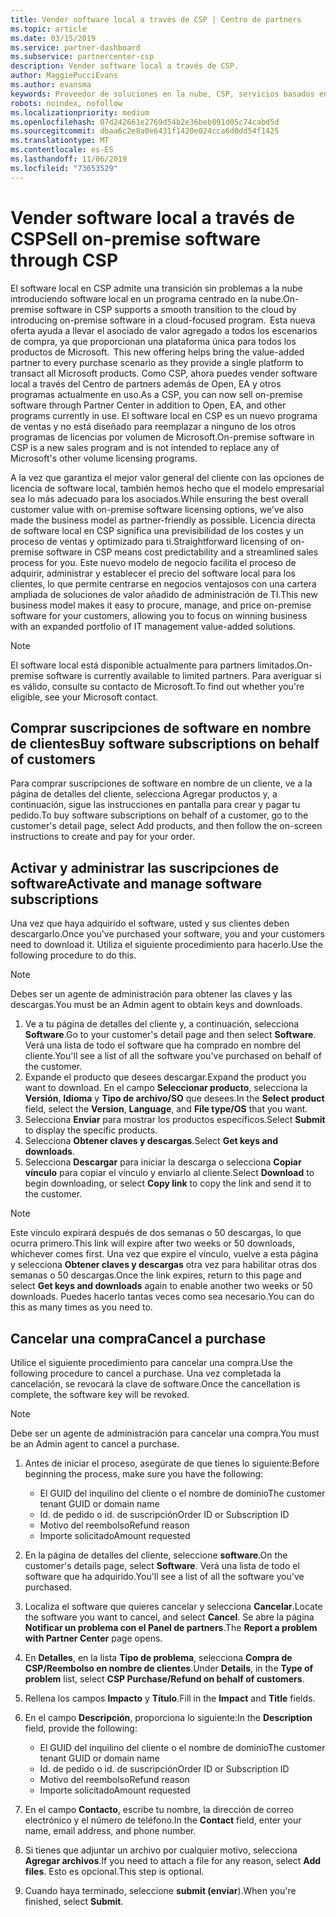 ```yaml
---
title: Vender software local a través de CSP | Centro de partners
ms.topic: article
ms.date: 03/15/2019
ms.service: partner-dashboard
ms.subservice: partnercenter-csp
description: Vender software local a través de CSP.
author: MaggiePucciEvans
ms.author: evansma
keywords: Proveedor de soluciones en la nube, CSP, servicios basados en la nube, Azure, Office 365, Dynamics, partner de CSP, vender en CSP, partner directo, partner de CSP indirecto, revendedor de CSP indirecto, CSP directo, CSP indirecto, modelo directo, modelo indirecto, revendedor indirecto, proveedor indirecto, proveedor, distribuidor, programa proveedor de soluciones en la nube
robots: noindex, nofollow
ms.localizationpriority: medium
ms.openlocfilehash: 07d242661e2769d54b2e36beb091d05c74cabd5d
ms.sourcegitcommit: dbaa6c2e8a0e6431f1420e024cca6d0dd54f1425
ms.translationtype: MT
ms.contentlocale: es-ES
ms.lasthandoff: 11/06/2019
ms.locfileid: "73653529"
---
```

# <a name="sell-on-premise-software-through-csp"></a><span data-ttu-id="23b31-104">Vender software local a través de CSP</span><span class="sxs-lookup"><span data-stu-id="23b31-104">Sell on-premise software through CSP</span></span>

<span data-ttu-id="23b31-105">El software local en CSP admite una transición sin problemas a la nube introduciendo software local en un programa centrado en la nube.</span><span class="sxs-lookup"><span data-stu-id="23b31-105">On-premise software in CSP supports a smooth transition to the cloud by introducing on-premise software in a cloud-focused program.</span></span><span data-ttu-id="23b31-106">  Esta nueva oferta ayuda a llevar el asociado de valor agregado a todos los escenarios de compra, ya que proporcionan una plataforma única para todos los productos de Microsoft.</span><span class="sxs-lookup"><span data-stu-id="23b31-106">  This new offering helps bring the value-added partner to every purchase scenario as they provide a single platform to transact all Microsoft products.</span></span> <span data-ttu-id="23b31-107">Como CSP, ahora puedes vender software local a través del Centro de partners además de Open, EA y otros programas actualmente en uso.</span><span class="sxs-lookup"><span data-stu-id="23b31-107">As a CSP, you can now sell on-premise software through Partner Center in addition to Open, EA, and other programs currently in use.</span></span> <span data-ttu-id="23b31-108">El software local en CSP es un nuevo programa de ventas y no está diseñado para reemplazar a ninguno de los otros programas de licencias por volumen de Microsoft.</span><span class="sxs-lookup"><span data-stu-id="23b31-108">On-premise software in CSP is a new sales program and is not intended to replace any of Microsoft's other volume licensing programs.</span></span> 
 
<span data-ttu-id="23b31-109">A la vez que garantiza el mejor valor general del cliente con las opciones de licencia de software local, también hemos hecho que el modelo empresarial sea lo más adecuado para los asociados.</span><span class="sxs-lookup"><span data-stu-id="23b31-109">While ensuring the best overall customer value with on-premise software licensing options, we've also made the business model as partner-friendly as possible.</span></span> <span data-ttu-id="23b31-110">Licencia directa de software local en CSP significa una previsibilidad de los costes y un proceso de ventas y optimizado para ti.</span><span class="sxs-lookup"><span data-stu-id="23b31-110">Straightforward licensing of on-premise software in CSP means cost predictability and a streamlined sales process for you.</span></span> <span data-ttu-id="23b31-111">Este nuevo modelo de negocio facilita el proceso de adquirir, administrar y establecer el precio del software local para los clientes, lo que permite centrarse en negocios ventajosos con una cartera ampliada de soluciones de valor añadido de administración de TI.</span><span class="sxs-lookup"><span data-stu-id="23b31-111">This new business model makes it easy to procure, manage, and price on-premise software for your customers, allowing you to focus on winning business with an expanded portfolio of IT management value-added solutions.</span></span> 

>[!NOTE]
><span data-ttu-id="23b31-112">El software local está disponible actualmente para partners limitados.</span><span class="sxs-lookup"><span data-stu-id="23b31-112">On-premise software is currently available to limited partners.</span></span> <span data-ttu-id="23b31-113">Para averiguar si es válido, consulte su contacto de Microsoft.</span><span class="sxs-lookup"><span data-stu-id="23b31-113">To find out whether you're eligible, see your Microsoft contact.</span></span> 


## <a name="buy-software-subscriptions-on-behalf-of-customers"></a><span data-ttu-id="23b31-114">Comprar suscripciones de software en nombre de clientes</span><span class="sxs-lookup"><span data-stu-id="23b31-114">Buy software subscriptions on behalf of customers</span></span>

<span data-ttu-id="23b31-115">Para comprar suscripciones de software en nombre de un cliente, ve a la página de detalles del cliente, selecciona Agregar productos y, a continuación, sigue las instrucciones en pantalla para crear y pagar tu pedido.</span><span class="sxs-lookup"><span data-stu-id="23b31-115">To buy software subscriptions on behalf of a customer, go to the customer's detail page, select Add products, and then follow the on-screen instructions to create and pay for your order.</span></span>

## <a name="activate-and-manage-software-subscriptions"></a><span data-ttu-id="23b31-116">Activar y administrar las suscripciones de software</span><span class="sxs-lookup"><span data-stu-id="23b31-116">Activate and manage software subscriptions</span></span>

<span data-ttu-id="23b31-117">Una vez que haya adquirido el software, usted y sus clientes deben descargarlo.</span><span class="sxs-lookup"><span data-stu-id="23b31-117">Once you've purchased your software, you and your customers need to download it.</span></span> <span data-ttu-id="23b31-118">Utiliza el siguiente procedimiento para hacerlo.</span><span class="sxs-lookup"><span data-stu-id="23b31-118">Use the following procedure to do this.</span></span> 

>[!NOTE]
><span data-ttu-id="23b31-119">Debes ser un agente de administración para obtener las claves y las descargas.</span><span class="sxs-lookup"><span data-stu-id="23b31-119">You must be an Admin agent to obtain keys and downloads.</span></span> 

1. <span data-ttu-id="23b31-120">Ve a tu página de detalles del cliente y, a continuación, selecciona **Software**.</span><span class="sxs-lookup"><span data-stu-id="23b31-120">Go to your customer's detail page and then select **Software**.</span></span> <span data-ttu-id="23b31-121">Verá una lista de todo el software que ha comprado en nombre del cliente.</span><span class="sxs-lookup"><span data-stu-id="23b31-121">You'll see a list of all the software you've purchased on behalf of the customer.</span></span> 
2.  <span data-ttu-id="23b31-122">Expande el producto que desees descargar.</span><span class="sxs-lookup"><span data-stu-id="23b31-122">Expand the product you want to download.</span></span> <span data-ttu-id="23b31-123">En el campo **Seleccionar producto**, selecciona la **Versión**, **Idioma** y **Tipo de archivo/SO** que desees.</span><span class="sxs-lookup"><span data-stu-id="23b31-123">In the **Select product** field, select the **Version**, **Language**, and **File type/OS** that you want.</span></span> 
3.  <span data-ttu-id="23b31-124">Selecciona **Enviar** para mostrar los productos específicos.</span><span class="sxs-lookup"><span data-stu-id="23b31-124">Select **Submit** to display the specific products.</span></span> 
4.  <span data-ttu-id="23b31-125">Selecciona **Obtener claves y descargas**.</span><span class="sxs-lookup"><span data-stu-id="23b31-125">Select **Get keys and downloads**.</span></span> 
5.  <span data-ttu-id="23b31-126">Selecciona **Descargar** para iniciar la descarga o selecciona **Copiar vínculo** para copiar el vínculo y enviarlo al cliente.</span><span class="sxs-lookup"><span data-stu-id="23b31-126">Select **Download** to begin downloading, or select **Copy link** to copy the link and send it to the customer.</span></span> 

>[!NOTE]
><span data-ttu-id="23b31-127">Este vínculo expirará después de dos semanas o 50 descargas, lo que ocurra primero.</span><span class="sxs-lookup"><span data-stu-id="23b31-127">This link will expire after two weeks or 50 downloads, whichever comes first.</span></span> <span data-ttu-id="23b31-128">Una vez que expire el vínculo, vuelve a esta página y selecciona **Obtener claves y descargas** otra vez para habilitar otras dos semanas o 50 descargas.</span><span class="sxs-lookup"><span data-stu-id="23b31-128">Once the link expires, return to this page and select **Get keys and downloads** again to enable another two weeks or 50 downloads.</span></span> <span data-ttu-id="23b31-129">Puedes hacerlo tantas veces como sea necesario.</span><span class="sxs-lookup"><span data-stu-id="23b31-129">You can do this as many times as you need to.</span></span> 


## <a name="cancel-a-purchase"></a><span data-ttu-id="23b31-130">Cancelar una compra</span><span class="sxs-lookup"><span data-stu-id="23b31-130">Cancel a purchase</span></span>
<span data-ttu-id="23b31-131">Utilice el siguiente procedimiento para cancelar una compra.</span><span class="sxs-lookup"><span data-stu-id="23b31-131">Use the following procedure to cancel a purchase.</span></span> <span data-ttu-id="23b31-132">Una vez completada la cancelación, se revocará la clave de software.</span><span class="sxs-lookup"><span data-stu-id="23b31-132">Once the cancellation is complete, the software key will be revoked.</span></span> 

>[!NOTE]
><span data-ttu-id="23b31-133">Debe ser un agente de administración para cancelar una compra.</span><span class="sxs-lookup"><span data-stu-id="23b31-133">You must be an Admin agent to cancel a purchase.</span></span> 

1.  <span data-ttu-id="23b31-134">Antes de iniciar el proceso, asegúrate de que tienes lo siguiente:</span><span class="sxs-lookup"><span data-stu-id="23b31-134">Before beginning the process, make sure you have the following:</span></span> 
    -   <span data-ttu-id="23b31-135">El GUID del inquilino del cliente o el nombre de dominio</span><span class="sxs-lookup"><span data-stu-id="23b31-135">The customer tenant GUID or domain name</span></span>
    -   <span data-ttu-id="23b31-136">Id. de pedido o id. de suscripción</span><span class="sxs-lookup"><span data-stu-id="23b31-136">Order ID or Subscription ID</span></span>
    -   <span data-ttu-id="23b31-137">Motivo del reembolso</span><span class="sxs-lookup"><span data-stu-id="23b31-137">Refund reason</span></span>
    -   <span data-ttu-id="23b31-138">Importe solicitado</span><span class="sxs-lookup"><span data-stu-id="23b31-138">Amount requested</span></span>

2.  <span data-ttu-id="23b31-139">En la página de detalles del cliente, seleccione **software**.</span><span class="sxs-lookup"><span data-stu-id="23b31-139">On the customer's details page, select **Software**.</span></span> <span data-ttu-id="23b31-140">Verá una lista de todo el software que ha adquirido.</span><span class="sxs-lookup"><span data-stu-id="23b31-140">You'll see a list of all the software you've purchased.</span></span> 

3.  <span data-ttu-id="23b31-141">Localiza el software que quieres cancelar y selecciona **Cancelar**.</span><span class="sxs-lookup"><span data-stu-id="23b31-141">Locate the software you want to cancel, and select **Cancel**.</span></span> <span data-ttu-id="23b31-142">Se abre la página **Notificar un problema con el Panel de partners**.</span><span class="sxs-lookup"><span data-stu-id="23b31-142">The **Report a problem with Partner Center** page opens.</span></span> 

4.  <span data-ttu-id="23b31-143">En **Detalles**, en la lista **Tipo de problema**, selecciona **Compra de CSP/Reembolso en nombre de clientes**.</span><span class="sxs-lookup"><span data-stu-id="23b31-143">Under **Details**, in the **Type of problem** list, select **CSP Purchase/Refund on behalf of customers**.</span></span>

5.  <span data-ttu-id="23b31-144">Rellena los campos **Impacto** y **Título**.</span><span class="sxs-lookup"><span data-stu-id="23b31-144">Fill in the **Impact** and **Title** fields.</span></span> 

6.  <span data-ttu-id="23b31-145">En el campo **Descripción**, proporciona lo siguiente:</span><span class="sxs-lookup"><span data-stu-id="23b31-145">In the **Description** field, provide the following:</span></span> 
    -   <span data-ttu-id="23b31-146">El GUID del inquilino del cliente o el nombre de dominio</span><span class="sxs-lookup"><span data-stu-id="23b31-146">The customer tenant GUID or domain name</span></span>
    -   <span data-ttu-id="23b31-147">Id. de pedido o id. de suscripción</span><span class="sxs-lookup"><span data-stu-id="23b31-147">Order ID or Subscription ID</span></span>
    -   <span data-ttu-id="23b31-148">Motivo del reembolso</span><span class="sxs-lookup"><span data-stu-id="23b31-148">Refund reason</span></span>
    -   <span data-ttu-id="23b31-149">Importe solicitado</span><span class="sxs-lookup"><span data-stu-id="23b31-149">Amount requested</span></span>

7.  <span data-ttu-id="23b31-150">En el campo **Contacto**, escribe tu nombre, la dirección de correo electrónico y el número de teléfono.</span><span class="sxs-lookup"><span data-stu-id="23b31-150">In the **Contact** field, enter your name, email address, and phone number.</span></span> 

8.  <span data-ttu-id="23b31-151">Si tienes que adjuntar un archivo por cualquier motivo, selecciona **Agregar archivos**.</span><span class="sxs-lookup"><span data-stu-id="23b31-151">If you need to attach a file for any reason, select **Add files**.</span></span> <span data-ttu-id="23b31-152">Esto es opcional.</span><span class="sxs-lookup"><span data-stu-id="23b31-152">This step is optional.</span></span> 

9.  <span data-ttu-id="23b31-153">Cuando haya terminado, seleccione **submit (enviar**).</span><span class="sxs-lookup"><span data-stu-id="23b31-153">When you're finished, select **Submit**.</span></span>